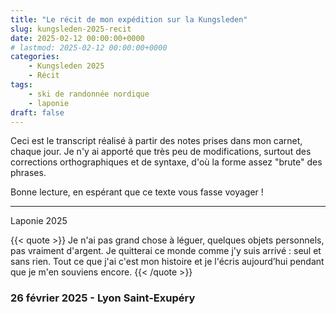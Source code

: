 ```yaml
---
title: "Le récit de mon expédition sur la Kungsleden"
slug: kungsleden-2025-recit
date: 2025-02-12 00:00:00+0000
# lastmod: 2025-02-12 00:00:00+0000
categories:
    - Kungsleden 2025
    - Récit
tags:
    - ski de randonnée nordique
    - laponie
draft: false
---
```


Ceci est le transcript réalisé à partir des notes prises dans mon carnet, chaque jour. Je n'y ai apporté que très peu de modifications, surtout des corrections orthographiques et de syntaxe, d'où la forme assez "brute" des phrases.

Bonne lecture, en espérant que ce texte vous fasse voyager !

---

Laponie 2025

{{< quote >}}
Je n'ai pas grand chose à léguer, quelques objets personnels, pas vraiment d'argent. Je quitterai ce monde comme j'y suis arrivé : seul et sans rien. Tout ce que j'ai c'est mon histoire et je l'écris aujourd’hui pendant que je m'en souviens encore.
{{< /quote >}}

### 26 février 2025 - Lyon Saint-Exupéry